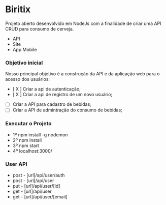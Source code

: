 # Biritix

Projeto aberto desenvolvido em NodeJs com a finalidade de criar uma API CRUD para consumo de cerveja.

* API
* Site
* App Mobile

### Objetivo inicial

Nosso principal objetivo é a construção da API e da aplicação web para o acesso dos usuários:

- [ X ] Criar a api de autenticação;
- [ X ] Criar a api de registro de um novo usuário;
- [   ] Criar a API para cadastro de bebidas;
- [   ] Criar a API de admintração do consumo de bebidas;

### Executar o Projeto

* 1º  npm install -g nodemon
* 2º  npm install
* 3º  npm start
* 4º  localhost:3000/

### User API

* post      - [url]/api/user/auth
* post      - [url]/api/user
* put       - [url]/api/user/[id]
* get       - [url]/api/user
* get       - [url]/api/user/[email]